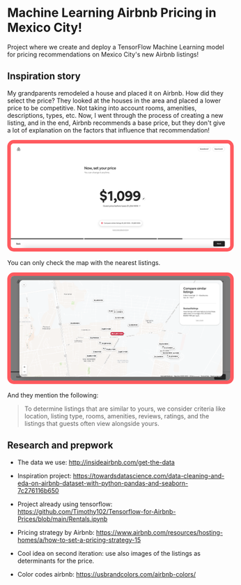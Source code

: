 # Machine Learning Airbnb Pricing in Mexico City! 

Project where we create and deploy a TensorFlow Machine Learning model for pricing recommendations on Mexico City's new Airbnb listings!

## Inspiration story

My grandparents remodeled a house and placed it on Airbnb. How did they select the price? They looked at the houses in the area and placed a lower price to be competitive. Not taking into account rooms, amenities, descriptions, types, etc. Now, I went through the process of creating a new listing, and in the end, Airbnb recommends a base price, but they don't give a lot of explanation on the factors that influence that recommendation!

<img src="assets/images/new_suggested_price.png" alt="des" style="border: 8px solid  #FF5A5F; border-radius:15px">

You can only check the map with the nearest listings.

<img src="assets/images/new_area_prices.png" alt="des" style="border: 8px solid  #FF5A5F; border-radius:15px">

And they mention the following:

> To determine listings that are similar to yours, we consider criteria like location, listing type, rooms, amenities, reviews, ratings, and the listings that guests often view alongside yours.

## Research and prepwork

- The data we use: http://insideairbnb.com/get-the-data

- Inspiration project: https://towardsdatascience.com/data-cleaning-and-eda-on-airbnb-dataset-with-python-pandas-and-seaborn-7c276116b650

- Project already using tensorflow: https://github.com/Timothy102/Tensorflow-for-Airbnb-Prices/blob/main/Rentals.ipynb

- Pricing strategy by Airbnb: https://www.airbnb.com/resources/hosting-homes/a/how-to-set-a-pricing-strategy-15

- Cool idea on second iteration: use also images of the listings as determinants for the price.

- Color codes airbnb: https://usbrandcolors.com/airbnb-colors/